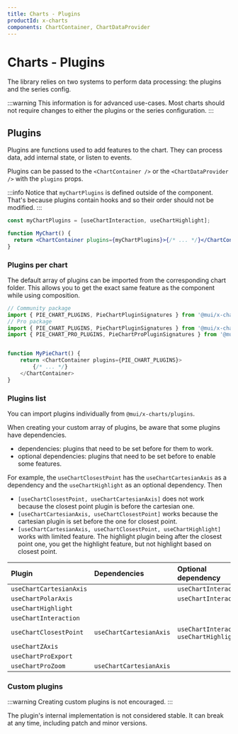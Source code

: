 ```yaml
---
title: Charts - Plugins
productId: x-charts
components: ChartContainer, ChartDataProvider
---
```


# Charts - Plugins

<p class="description">The library relies on two systems to perform data processing: the plugins and the series config.</p>

:::warning
This information is for advanced use-cases.
Most charts should not require changes to either the plugins or the series configuration.
:::

## Plugins

Plugins are functions used to add features to the chart.
They can process data, add internal state, or listen to events.

Plugins can be passed to the `<ChartContainer />` or the `<ChartDataProvider />` with the `plugins` props.

:::info
Notice that `myChartPlugins` is defined outside of the component.
That's because plugins contain hooks and so their order should not be modified.
:::

```jsx
const myChartPlugins = [useChartInteraction, useChartHighlight];

function MyChart() {
  return <ChartContainer plugins={myChartPlugins}>{/* ... */}</ChartContainer>;
}
```

### Plugins per chart

The default array of plugins can be imported from the corresponding chart folder.
This allows you to get the exact same feature as the component while using composition.

```ts
// Community package
import { PIE_CHART_PLUGINS, PieChartPluginSignatures } from '@mui/x-charts/PieChart';
// Pro package
import { PIE_CHART_PLUGINS, PieChartPluginSignatures } from '@mui/x-charts-pro/PieChart';
import { PIE_CHART_PRO_PLUGINS, PieChartProPluginSignatures } from '@mui/x-charts-pro/PieChartPro';


function MyPieChart() {
    return <ChartContainer plugins={PIE_CHART_PLUGINS}>
        {/* ... */}
    </ChartContainer>
}
```

### Plugins list

You can import plugins individually from `@mui/x-charts/plugins`.

When creating your custom array of plugins, be aware that some plugins have dependencies.

- dependencies: plugins that need to be set before for them to work.
- optional dependencies: plugins that need to be set before to enable some features.

For example, the `useChartClosestPoint` has the `useChartCartesianAxis` as a dependency and the `useChartHighlight` as an optional dependency. Then

- `[useChartClosestPoint, useChartCartesianAxis]` does not work because the closest point plugin is before the cartesian one.
- `[useChartCartesianAxis, useChartClosestPoint]` works because the cartesian plugin is set before the one for closest point.
- `[useChartCartesianAxis, useChartClosestPoint, useChartHighlight]` works with limited feature. The highlight plugin being after the closest point one, you get the highlight feature, but not highlight based on closest point.

| Plugin                                             | Dependencies            | Optional dependency                            |
| :------------------------------------------------- | :---------------------- | :--------------------------------------------- |
| `useChartCartesianAxis`                            |                         | `useChartInteraction`                          |
| `useChartPolarAxis`                                |                         | `useChartInteraction`                          |
| `useChartHighlight`                                |                         |                                                |
| `useChartInteraction`                              |                         |                                                |
| `useChartClosestPoint`                             | `useChartCartesianAxis` | `useChartInteraction`,<br/>`useChartHighlight` |
| `useChartZAxis`                                    |                         |                                                |
| `useChartProExport` <span class="plan-pro"></span> |                         |                                                |
| `useChartProZoom` <span class="plan-pro"></span>   | `useChartCartesianAxis` |                                                |

### Custom plugins

:::warning
Creating custom plugins is not encouraged.
:::

The plugin's internal implementation is not considered stable.
It can break at any time, including patch and minor versions.
